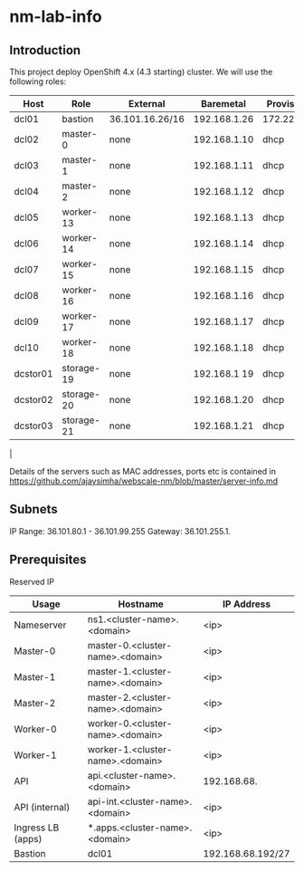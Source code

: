 # nm-lab-info

## Introduction
This project deploy OpenShift 4.x (4.3 starting) cluster. We will use the following roles:



| Host          | Role                | External        | Baremetal    | Provisioning  |
| ------------- | --------------------|-----------------|--------------|---------------|
| dcl01         | bastion             | 36.101.16.26/16 | 192.168.1.26 | 172.22.0.1/24 |   
| dcl02         | master-0            | none            | 192.168.1.10 | dhcp          |
| dcl03         | master-1            | none            | 192.168.1.11 | dhcp          |
| dcl04         | master-2            | none            | 192.168.1.12 | dhcp          |
| dcl05         | worker-13           | none            | 192.168.1.13 | dhcp          |
| dcl06         | worker-14           | none            | 192.168.1.14 | dhcp          |
| dcl07         | worker-15           | none            | 192.168.1.15 | dhcp          |
| dcl08         | worker-16           | none            | 192.168.1.16 | dhcp          |
| dcl09         | worker-17           | none            | 192.168.1.17 | dhcp          |
| dcl10         | worker-18           | none            | 192.168.1.18 | dhcp          |
| dcstor01      | storage-19          | none            | 192.168.1 19 | dhcp          |
| dcstor02      | storage-20          | none            | 192.168.1.20 | dhcp          |
| dcstor03      | storage-21          | none            | 192.168.1.21 | dhcp          |
| 

Details of the servers such as MAC addresses, ports etc is contained in https://github.com/ajaysimha/webscale-nm/blob/master/server-info.md


## Subnets
IP Range: 36.101.80.1 - 36.101.99.255
Gateway: 36.101.255.1.

## Prerequisites

Reserved IP

| Usage    |      Hostname        |  IP Address       |
|----------|----------------------|-------------------|
| Nameserver | ns1.\<cluster-name\>.\<domain\>     | \<ip\> |
| Master-0 | master-0.\<cluster-name\>.\<domain\>      | \<ip\> |
| Master-1 | master-1.\<cluster-name\>.\<domain\>   | \<ip\> |
| Master-2 | master-2.\<cluster-name\>.\<domain\>   | \<ip\> |
| Worker-0 | worker-0.\<cluster-name\>.\<domain\>  | \<ip\> |
| Worker-1 | worker-1.\<cluster-name\>.\<domain\>  | \<ip\> |
| API | api.\<cluster-name\>.\<domain\>   | 192.168.68. |
| API (internal) | api-int.\<cluster-name\>.\<domain\>   | \<ip\> |
| Ingress LB (apps) |  *.apps.\<cluster-name\>.\<domain\>    | \<ip\> |
| Bastion  | dcl01          | 192.168.68.192/27 |
